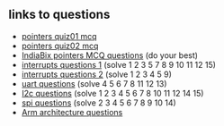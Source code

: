 ## links to questions
* <a href="https://www.geeksforgeeks.org/c-language-2-gq/pointers-gq/">pointers quiz01 mcq</a>
* <a href="https://www.sanfoundry.com/c-programming-questions-answers-pointers-pointers-1/">pointers quiz02 mcq</a>
* <a href="https://www.indiabix.com/c-programming/pointers/">IndiaBix pointers MCQ questions</a> (do your best)
* <a href="https://engineeringinterviewquestions.com/mcqs-on-interrupts-2-answers-answers/">interrupts questions 1</a> (solve 1 2 3 5 7 8 9 10 11 12 15)
* <a href="https://engineeringinterviewquestions.com/mcqs-on-interrupts-and-interrupt-service-routines-and-answers/">interrupts questions 2</a> (solve 1 2 3 4 5 9)
* <a href="https://www.sanfoundry.com/iot-questions-answers-uart-protocol/">uart questions</a> (solve 4 5 6 7 8 11 12 13)
* <a href="https://www.sanfoundry.com/iot-questions-answers-i2c-protocol/">I2c questions</a> (solve 1 2 3 4 5 6 7 8 10 11 12 14 15)
* <a href="https://www.sanfoundry.com/iot-questions-answers-spi-protocol/">spi questions</a> (solve 2 3 4 5 6 7 8 9 10 14)
* <a href="https://www.sanfoundry.com/computer-organization-mcqs-arm-architecture-1/">Arm architecture questions</a>

